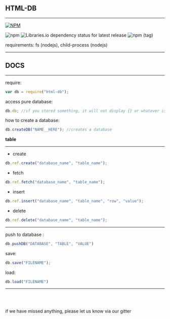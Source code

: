 ## HTML-DB

---

[![NPM](https://nodei.co/npm/html-db.png)](https://nodei.co/npm/html-db/)

![npm](https://img.shields.io/npm/dw/html-db)
![Libraries.io dependency status for latest release](https://img.shields.io/librariesio/release/npm/html-db)
![npm (tag)](https://img.shields.io/npm/v/html-db/latest)

requirements: fs (nodejs), child-process (nodejs)

---

## DOCS

---

require:

```js
var db = require("html-db");
```

access pure database:

```js
db.db; //if you stored something, it will not display {} or whatever is in the default .htdb file
```

how to create a database:

```js
db.createDB("NAME__HERE"); //creates a database
```

**table**

---

- create

```js
db.ref.create("database_name", "table_name");
```

- fetch

```js
db.ref.fetch("database_name", "table_name");
```

- insert

```js
db.ref.insert("database_name", "table_name", "row", "value");
```

- delete

```js
db.ref.delete("database_name", "table_name");
```

___

push to database :
```js
db.pushDB("DATABASE", "TABLE", "VALUE")
```

save:
```js
db.save("FILENAME");
```

load:
```js
db.load("FILENAME")
```
___
<br>
<br>

if we have missed anything, please let us know via our gitter